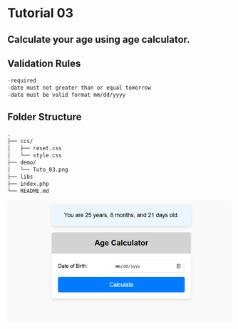 # Tutorial 03
## Calculate your age using age calculator.
## Validation Rules
    -required
    -date must not greater than or equal tomorrow
    -date must be valid format mm/dd/yyyy

## Folder Structure

```
.
├── ccs/
│   ├── reset.css
│   └── style.css
├── demo/
│   └── Tuto_03.png
├── libs
├── index.php
└── README.md
```

![Tuto_03.png](demo/Tuto_03.png)

